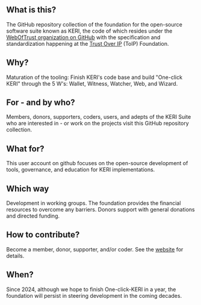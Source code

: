 ## What is this?
The GitHub repository collection of the foundation for the open-source software suite known as KERI, the code of which 
resides under the [WebOfTrust organization on GitHub](https://github.com/WebOfTrust/) with the 
specification and standardization happening at the [Trust Over IP](https://github.com/trustoverip/) (ToIP) Foundation.

## Why?
Maturation of the tooling: Finish KERI's code base and build "One-click KERI" through the 5 W's: Wallet, Witness, Watcher, Web, and Wizard. 

## For - and by who?
Members, donors, supporters, coders, users, and adepts of the KERI Suite who are interested in - or work on the projects visit this GitHub repository collection.

## What for?
This user account on github focuses on the open-source development of tools, governance, and education for KERI implementations.

## Which way
Development in working groups. The foundation provides the financial resources to overcome any barriers. 
Donors support with general donations and directed funding.

## How to contribute?
Become a member, donor, supporter, and/or coder. See the [website](https://keri.foundation) for details.

## When?
Since 2024, although we hope to finish One-click-KERI in a year, the foundation will persist in steering development in the coming decades.
